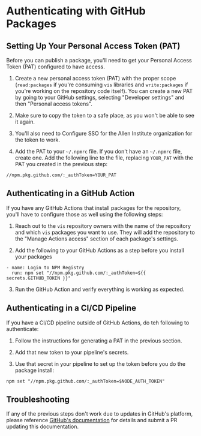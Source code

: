 # Authenticating with GitHub Packages

## Setting Up Your Personal Access Token (PAT)

Before you can publish a package, you'll need to get your Personal Access Token (PAT) configured to have access.

1. Create a new personal access token (PAT) with the proper scope (`read:packages` if you're consuming `vis` libraries and `write:packages` if you're working on the repository code itself). You can create a new PAT by going to your GitHub settings, selecting "Developer settings" and then "Personal access tokens".

2. Make sure to copy the token to a safe place, as you won't be able to see it again.

3. You'll also need to Configure SSO for the Allen Institute organization for the token to work.

4. Add the PAT to your `~/.npmrc` file. If you don't have an `~/.npmrc` file, create one. Add the following line to the file, replacing `YOUR_PAT` with the PAT you created in the previous step:

```
//npm.pkg.github.com/:_authToken=YOUR_PAT
```

## Authenticating in a GitHub Action
If you have any GitHub Actions that install packages for the repository, you'll have to configure those as well using the following steps:

1. Reach out to the `vis` repository owners with the name of the repository and which `vis` packages you want to use. They will add the repository to the "Manage Actions access" section of each package's settings.

2. Add the following to your GitHub Actions as a step before you install your packages
```
- name: Login to NPM Registry
  run: npm set "//npm.pkg.github.com/:_authToken=${{ secrets.GITHUB_TOKEN }}"
```

3. Run the GitHub Action and verify everything is working as expected.

## Authenticating in a CI/CD Pipeline
If you have a CI/CD pipeline outside of GitHub Actions, do teh following to authenticate:

1. Follow the instructions for generating a PAT in the previous section.

2. Add that new token to your pipeline's secrets.

3. Use that secret in your pipeline to set up the token before you do the package install:
```
npm set "//npm.pkg.github.com/:_authToken=$NODE_AUTH_TOKEN"
```

## Troubleshooting

If any of the previous steps don't work due to updates in GitHub's platform, please reference [GitHub's documentation](https://docs.github.com/en/packages/working-with-a-github-packages-registry/working-with-the-npm-registry) for details and submit a PR updating this documentation.
